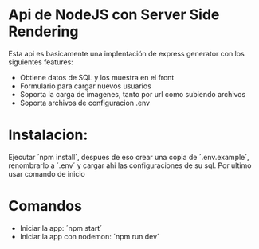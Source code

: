 # Api de NodeJS con Server Side Rendering

Esta api es basicamente una implentación de express generator con los siguientes features: 
- Obtiene datos de SQL y los muestra en el front
- Formulario para cargar nuevos usuarios
- Soporta la carga de imagenes, tanto por url como subiendo archivos
- Soporta archivos de configuracion .env

# Instalacion:
Ejecutar ´npm install´, despues de eso crear una copia de ´.env.example´, renombrarlo a ´.env´ y cargar ahi las configuraciones de su sql.
Por ultimo usar comando de inicio

# Comandos
- Iniciar la app: ´npm start´
- Iniciar la app con nodemon: ´npm run dev´
